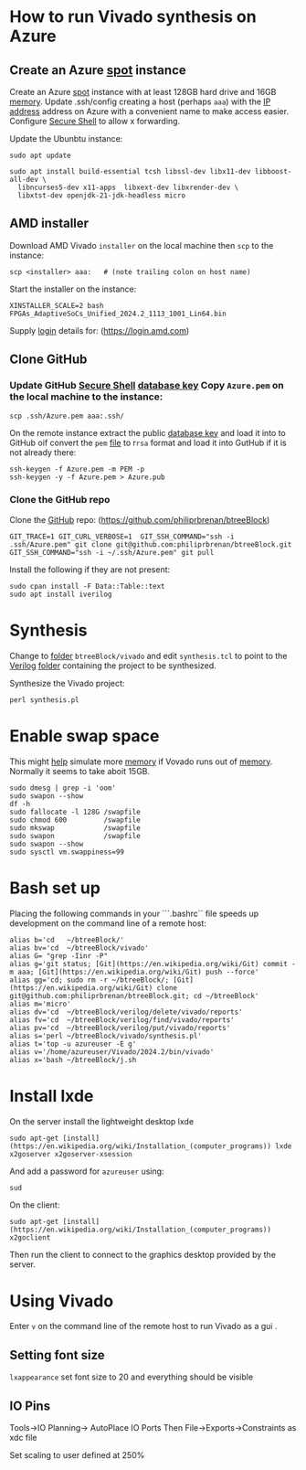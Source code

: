 # How to run Vivado synthesis on Azure

## Create an Azure [spot](https://aws.amazon.com/ec2/spot/) instance

Create an Azure [spot](https://aws.amazon.com/ec2/spot/) instance with at least 128GB hard drive and 16GB [memory](https://en.wikipedia.org/wiki/Computer_memory). Update .ssh/config creating a host (perhaps ```aaa```) with the [IP address](https://en.wikipedia.org/wiki/IP_address) address on
Azure with a convenient name to make access easier. Configure [Secure Shell](https://www.ssh.com/ssh) to allow x
forwarding.

Update the Ubunbtu instance:

```
sudo apt update

sudo apt install build-essential tcsh libssl-dev libx11-dev libboost-all-dev \
  libncurses5-dev x11-apps  libxext-dev libxrender-dev \
  libxtst-dev openjdk-21-jdk-headless micro
```

## AMD installer

Download AMD Vivado ```installer``` on the local machine then ```scp``` to the
instance:

```
scp <installer> aaa:   # (note trailing colon on host name)
```

Start the installer on the instance:

```
XINSTALLER_SCALE=2 bash FPGAs_AdaptiveSoCs_Unified_2024.2_1113_1001_Lin64.bin
```

Supply [login](https://en.wikipedia.org/wiki/Login) details for: (https://login.amd.com)


## Clone GitHub

### Update GitHub [Secure Shell](https://www.ssh.com/ssh) [database key](https://en.wikipedia.org/wiki/Key%E2%80%93value_database) Copy ```Azure.pem``` on the local machine to the instance:

```
scp .ssh/Azure.pem aaa:.ssh/
```

On the remote instance extract the public [database key](https://en.wikipedia.org/wiki/Key%E2%80%93value_database) and load it into to GitHub oif
convert the ```pem``` [file](https://en.wikipedia.org/wiki/Computer_file) to r```rsa``` format and load it into GutHub if it
is not already there:

```
ssh-keygen -f Azure.pem -m PEM -p
ssh-keygen -y -f Azure.pem > Azure.pub
```

### Clone the GitHub repo

Clone the [GitHub](https://github.com/philiprbrenan) repo: (https://github.com/philiprbrenan/btreeBlock)

```
GIT_TRACE=1 GIT_CURL_VERBOSE=1  GIT_SSH_COMMAND="ssh -i .ssh/Azure.pem" git clone git@github.com:philiprbrenan/btreeBlock.git
GIT_SSH_COMMAND="ssh -i ~/.ssh/Azure.pem" git pull
```

Install the following if they are not present:

```
sudo cpan install -F Data::Table::text
sudo apt install iverilog
```

# Synthesis

Change to [folder](https://en.wikipedia.org/wiki/File_folder) ```btreeBlock/vivado``` and edit ```synthesis.tcl``` to point
to the [Verilog](https://en.wikipedia.org/wiki/Verilog) [folder](https://en.wikipedia.org/wiki/File_folder) containing the project to be synthesized.

Synthesize the Vivado project:

```
perl synthesis.pl
```
# Enable swap space

This might [help](https://en.wikipedia.org/wiki/Online_help) simulate more [memory](https://en.wikipedia.org/wiki/Computer_memory) if Vovado runs out of [memory](https://en.wikipedia.org/wiki/Computer_memory). Normally it seems to take aboit 15GB.

```
sudo dmesg | grep -i 'oom'
sudo swapon --show
df -h
sudo fallocate -l 128G /swapfile
sudo chmod 600         /swapfile
sudo mkswap            /swapfile
sudo swapon            /swapfile
sudo swapon --show
sudo sysctl vm.swappiness=99
```

# Bash set up

Placing the following commands in your ```.bashrc`` file speeds up development on the command line of a remote host:

```
alias b='cd   ~/btreeBlock/'
alias bv='cd  ~/btreeBlock/vivado'
alias G= "grep -Iinr -P"
alias g='git status; [Git](https://en.wikipedia.org/wiki/Git) commit -m aaa; [Git](https://en.wikipedia.org/wiki/Git) push --force'
alias gg='cd; sudo rm -r ~/btreeBlock/; [Git](https://en.wikipedia.org/wiki/Git) clone git@github.com:philiprbrenan/btreeBlock.git; cd ~/btreeBlock'
alias m='micro'
alias dv='cd  ~/btreeBlock/verilog/delete/vivado/reports'
alias fv='cd  ~/btreeBlock/verilog/find/vivado/reports'
alias pv='cd  ~/btreeBlock/verilog/put/vivado/reports'
alias s='perl ~/btreeBlock/vivado/synthesis.pl'
alias t='top -u azureuser -E g'
alias v='/home/azureuser/Vivado/2024.2/bin/vivado'
alias x='bash ~/btreeBlock/j.sh
```

# Install lxde

On the server install the lightweight desktop lxde

```
sudo apt-get [install](https://en.wikipedia.org/wiki/Installation_(computer_programs)) lxde x2goserver x2goserver-xsession
```

And add a password for ```azureuser``` using:

```
sud
```

On the client:

```
sudo apt-get [install](https://en.wikipedia.org/wiki/Installation_(computer_programs)) x2goclient
```

Then run the client to connect to the graphics desktop provided by the server.

# Using Vivado

Enter ```v``` on the command line of the remote host to run Vivado as a gui .

## Setting font size

```lxappearance``` set font size to 20 and everything should be visible

## IO Pins

Tools->IO Planning-> AutoPlace IO Ports
Then File->Exports->Constraints as xdc file

Set scaling to user defined at 250%

